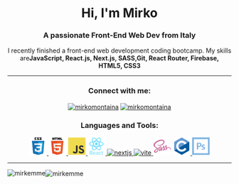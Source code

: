 <h1 align="center">Hi, I'm Mirko</h1>

<h3 align="center">A passionate Front-End Web Dev from Italy</h3>
<p align="center">I recently finished a front-end web development coding bootcamp. My skills are<strong>JavaScript, React.js, Next.js, SASS,Git, React Router, Firebase, HTML5, CSS3</strong></p>
<hr />
<h3 align="center">Connect with me:</h3>
<p align="center">
<a href="https://linkedin.com/in/mirkomontaina" target="blank"><img align="center" src="https://raw.githubusercontent.com/rahuldkjain/github-profile-readme-generator/master/src/images/icons/Social/linked-in-alt.svg" alt="mirkomontaina" title="LinkedIn" height="30" width="40" /></a>
<a href="https://fb.com/mirkomontaina" target="blank"><img align="center" src="https://raw.githubusercontent.com/rahuldkjain/github-profile-readme-generator/master/src/images/icons/Social/facebook.svg" alt="mirkomontaina" title="Facebook" height="30" width="40" /></a>
</p>
<h3 align="center">Languages and Tools:</h3>
<p align="center">  <a href="https://www.w3schools.com/css/" target="_blank" rel="noreferrer"> <img src="https://raw.githubusercontent.com/devicons/devicon/master/icons/css3/css3-original-wordmark.svg" alt="css3" title="CSS3" width="40" height="40"/> </a> <a href="https://www.w3.org/html/" target="_blank" rel="noreferrer"> <img src="https://raw.githubusercontent.com/devicons/devicon/master/icons/html5/html5-original-wordmark.svg" alt="html5" title="HTML5" width="40" height="40"/> </a> <a href="https://developer.mozilla.org/en-US/docs/Web/JavaScript" target="_blank" rel="noreferrer"> <img src="https://raw.githubusercontent.com/devicons/devicon/master/icons/javascript/javascript-original.svg" alt="javascript" title="JavaScript" width="40" height="40"/> </a><a href="https://reactjs.org/" target="_blank" rel="noreferrer"> <img src="https://raw.githubusercontent.com/devicons/devicon/master/icons/react/react-original-wordmark.svg" alt="react" title="React.js" width="40" height="40"/> </a>
  <a href="https://www.nextjs.org" target="_blank" rel="noreferrer">
<img src="https://camo.githubusercontent.com/e1e113df83e7731fdb90f6f0ab2eeb155fd1b48c27d99814dcf1c23c0acdc6a2/68747470733a2f2f6173736574732e76657263656c2e636f6d2f696d6167652f75706c6f61642f76313636323133303535392f6e6578746a732f49636f6e5f6461726b5f6261636b67726f756e642e706e67" alt="nextjs" title="Next.js" width="40" height="40"/> </a>
  <a href="https://sass-lang.com" target="_blank" rel="noreferrer">
<a href="https://vitejs.dev/" target="_blank" rel="noreferrer"> <img src="https://upload.wikimedia.org/wikipedia/commons/f/f1/Vitejs-logo.svg" alt="vite" title="Vite" width="40" height="40"/> </a>  
<img src="https://raw.githubusercontent.com/devicons/devicon/master/icons/sass/sass-original.svg" alt="sass" title="SASS" width="40" height="40"/> </a>
<a href="https://www.cprogramming.com/" target="_blank" rel="noreferrer"> <img src="https://raw.githubusercontent.com/devicons/devicon/master/icons/c/c-original.svg" alt="c" title="C" width="40" height="40"/> </a>
<a href="https://www.photoshop.com/en" target="_blank" rel="noreferrer"> <img src="https://raw.githubusercontent.com/devicons/devicon/master/icons/photoshop/photoshop-line.svg" alt="photoshop" title="Photoshop" width="40" height="40"/> </a>
</p>

<hr />
<p><img align="left" src="https://github-readme-stats.vercel.app/api/top-langs?username=mirkemme&show_icons=true&theme=cobalt&locale=en&layout=compact" alt="mirkemme" /></p>
<p><img align="center" src="https://github-readme-streak-stats.herokuapp.com/?user=mirkemme&theme=dark" alt="mirkemme" /></p>

